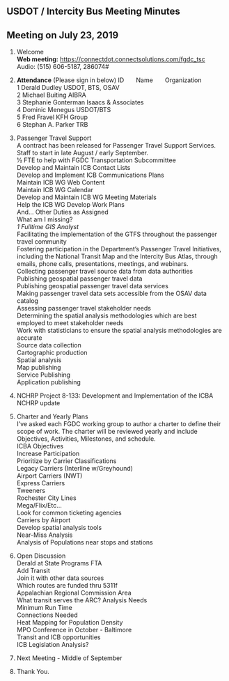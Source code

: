 ## USDOT / Intercity Bus Meeting Minutes   
## Meeting on July 23, 2019   

1. Welcome   
**Web meeting:**  https://connectdot.connectsolutions.com/fgdc_tsc   
Audio: (515) 606-5187, 286074#

2. **Attendance** (Please sign in below)
ID &nbsp; &nbsp; &nbsp; Name &nbsp; &nbsp; &nbsp; Organization     
1  Derald Dudley   USDOT, BTS, OSAV  
2  Michael Buiting  AIBRA  
3  Stephanie Gonterman  Isaacs & Associates  
4  Dominic Menegus  USDOT/BTS    
5  Fred Fravel  KFH Group   
6  Stephan A. Parker  TRB   

3. Passenger Travel Support  
A contract has been released for Passenger Travel Support Services.  
Staff to start in late August / early September.  
½ FTE to help with FGDC Transportation Subcommittee  
Develop and Maintain ICB Contact Lists  
Develop and Implement ICB Communications Plans  
Maintain ICB WG Web Content  
Maintain ICB WG Calendar  
Develop and Maintain ICB WG Meeting Materials  
Help the ICB WG Develop Work Plans  
And… Other Duties as Assigned  
What am I missing?  
*1 Fulltime GIS Analyst*   
Facilitating the implementation of the GTFS throughout the passenger travel community  
Fostering participation in the Department’s Passenger Travel Initiatives, including the National Transit Map and the Intercity Bus Atlas, through emails, phone calls, presentations, meetings, and webinars.  
Collecting passenger travel source data from data authorities  
Publishing geospatial passenger travel data  
Publishing geospatial passenger travel data services  
Making passenger travel data sets accessible from the OSAV data catalog  
Assessing passenger travel stakeholder needs  
Determining the spatial analysis methodologies which are best employed to meet stakeholder needs  
Work with statisticians to ensure the spatial analysis methodologies are accurate  
Source data collection  
Cartographic production  
Spatial analysis  
Map publishing  
Service Publishing  
Application publishing  

4. NCHRP Project 8-133: Development and Implementation of the ICBA  
NCHRP update  

5. Charter and Yearly Plans  
I’ve asked each FGDC working group to author a charter to define their scope of work.  The charter will be reviewed yearly and include Objectives, Activities, Milestones, and schedule.  
ICBA Objectives  
Increase Participation  
Prioritize by Carrier Classifications  
Legacy Carriers (Interline w/Greyhound)  
Airport Carriers (NWT)  
Express Carriers  
Tweeners  
Rochester City Lines  
Mega/Flix/Etc...  
Look for common ticketing agencies  
Carriers by Airport    
Develop spatial analysis tools  
Near-Miss Analysis  
Analysis of Populations near stops and stations  

6. Open Discussion  
Derald at State Programs FTA  
Add Transit  
Join it with other data sources   
Which routes are funded thru 5311f  
Appalachian Regional Commission Area  
What transit serves the ARC?
Analysis Needs  
Minimum Run Time  
Connections Needed  
Heat Mapping for Population Density  
MPO Conference in October - Baltimore  
Transit and ICB opportunities  
ICB Legislation Analysis?  

7. Next Meeting - Middle of September

8. Thank You.  

